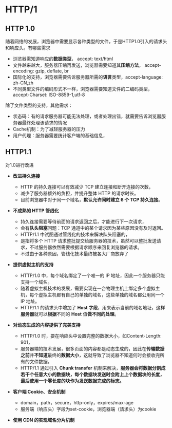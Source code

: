 

# HTTP/1

## HTTP 1.0

随着网络的发展，浏览器中需要显示各种类型的文件，于是HTTP1.0引入的请求头和响应头。有哪些需求

- 浏览器需知道响应的**数据类型**， accept: text/html
- 文件越来越大，服务器压缩再发送，浏览器需要知道其**压缩方法**， accept-encoding: gzip, deflate, br
- 国际化的支持，浏览器需要告诉服务器所需的**语言**类型，accept-language: zh-CN,zh
- 不同类型文件的编码形式不一样，浏览器需要知道文件的二编码类型，accept-Charset: ISO-8859-1,utf-8

除了文件类型的支持，其他需求：

- 状态码：有的请求服务器可能无法处理，或者处理出错，就需要告诉浏览器服务器最终处理该请求的情况
- Cache机制：为了减轻服务器的压力
- 用户代理：服务器需要统计客户端的基础信息，



## HTTP1.1

对1.0进行改进

- **改进持久连接**
  - HTTP 的持久连接可以有效减少 TCP 建立连接和断开连接的次数，
  - 减少了服务器额外的负担，并提升整体 HTTP 的请求时长。
  - 目前浏览器中对于同一个域名，**默认允许同时建立 6 个 TCP 持久连接**。
- **不成熟的 HTTP 管线化**
  - 持久连接需要等待前面的请求返回之后，才能进行下一次请求，
  - 会有**队头阻塞**问题：TCP 通道中的某个请求因为某些原因没有及时返回。
  - HTTP/1.1 中试图通过管线化的技术来解决队头阻塞的，
  - 是指将多个 HTTP 请求整批提交给服务器的技术，虽然可以整批发送请求，不过服务器依然需要根据请求顺序来回复浏览器的请求。
  - 不过由于各种原因，管线化技术最终被各大厂商放弃了
- **提供虚拟主机的支持**
  - HTTP/1.0 中，每个域名绑定了一个唯一的 IP 地址，因此一个服务器只能支持一个域名。
  - 随着虚拟主机技术的发展，需要实现在一台物理主机上绑定多个虚拟主机，每个虚拟主机都有自己的单独的域名，这些单独的域名都公用同一个 IP 地址。
  - HTTP/1.1 的请求头中增加了 **Host 字段**，用来表示当前的域名地址，这样**服务器**就可以**根据**不同的 **Host** 值**做不同的处理**。
- **对动态生成的内容提供了完美支持**
  - HTTP/1.0 时，要在响应头中设置完整的数据大小，如Content-Length: 901，
  - 服务器端的技术发展，很多页面的内容都是动态生成的，因此在**传输数据之前**并**不知道**最终的**数据大小**，这就导致了浏览器不知道何时会接收完所有的文件数据。
  - HTTP/1.1 通过引入 **Chunk transfer** 机制来解决，**服务器会将数据分割成若干个任意大小的数据块，每个数据块发送时会附上上个数据块的长度，最后使用一个零长度的块作为发送数据完成的标志。**
- **客户端 Cookie、安全机制**
  - domain，path，secure，http-only，expires/max-age
  - 服务端（响应头）字段为set-cookie，浏览器端（请求头）为cookie

- **使用 CDN 的实现域名分片机制**











